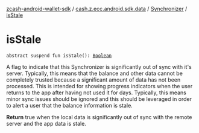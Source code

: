 [zcash-android-wallet-sdk](../../index.md) / [cash.z.ecc.android.sdk.data](../index.md) / [Synchronizer](index.md) / [isStale](./is-stale.md)

# isStale

`abstract suspend fun isStale(): `[`Boolean`](https://kotlinlang.org/api/latest/jvm/stdlib/kotlin/-boolean/index.html)

A flag to indicate that this Synchronizer is significantly out of sync with it's server. Typically, this means
that the balance and other data cannot be completely trusted because a significant amount of data has not been
processed. This is intended for showing progress indicators when the user returns to the app after having not
used it for days. Typically, this means minor sync issues should be ignored and this should be leveraged in order
to alert a user that the balance information is stale.

**Return**
true when the local data is significantly out of sync with the remote server and the app data is stale.

